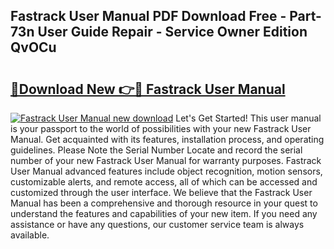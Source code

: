 ## Fastrack User Manual PDF Download Free - Part-73n User Guide Repair - Service Owner Edition QvOCu

# <h2><a href="http://cf1207.oget.top/?id=Fastrack+User+Manual">🔗Download New 👉🔴 Fastrack User Manual</a></h2>

[![Fastrack User Manual new download](https://i.imgur.com/5g1atiW.png)](http://cf1207.oget.top/?id=Fastrack+User+Manual)
Let's Get Started! This user manual is your passport to the world of possibilities with your new Fastrack User Manual. Get acquainted with its features, installation process, and operating guidelines. Please Note the Serial Number Locate and record the serial number of your new Fastrack User Manual for warranty purposes. Fastrack User Manual advanced features include object recognition, motion sensors, customizable alerts, and remote access, all of which can be accessed and customized through the user interface. We believe that the Fastrack User Manual has been a comprehensive and thorough resource in your quest to understand the features and capabilities of your new item. If you need any assistance or have any questions, our customer service team is always available.
